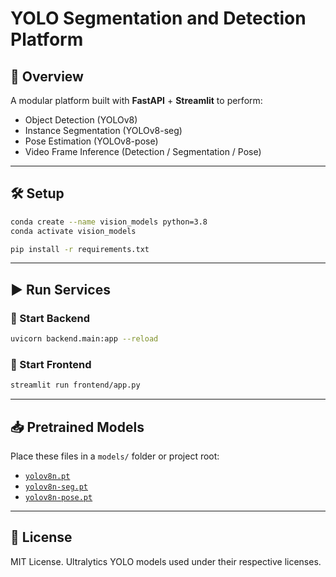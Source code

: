 # YOLO Segmentation and Detection Platform

## 🧩 Overview
A modular platform built with **FastAPI** + **Streamlit** to perform:
- Object Detection (YOLOv8)
- Instance Segmentation (YOLOv8-seg)
- Pose Estimation (YOLOv8-pose)
- Video Frame Inference (Detection / Segmentation / Pose)

---

## 🛠️ Setup

```bash
conda create --name vision_models python=3.8
conda activate vision_models

pip install -r requirements.txt
```

---

## ▶️ Run Services


### 🔹 Start Backend
```bash
uvicorn backend.main:app --reload
```

### 🔹 Start Frontend
```bash
streamlit run frontend/app.py
```

---


## 📥 Pretrained Models
Place these files in a `models/` folder or project root:

- [`yolov8n.pt`](https://github.com/ultralytics/assets/releases/download/v0.0.0/yolov8n.pt)
- [`yolov8n-seg.pt`](https://github.com/ultralytics/assets/releases/download/v0.0.0/yolov8n-seg.pt)
- [`yolov8n-pose.pt`](https://github.com/ultralytics/assets/releases/download/v0.0.0/yolov8n-pose.pt)


---


## 📜 License
MIT License. Ultralytics YOLO models used under their respective licenses.